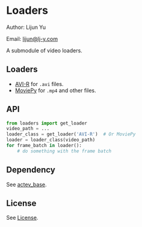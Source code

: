 # Loaders

Author: Lijun Yu

Email: lijun@lj-y.com

A submodule of video loaders.

## Loaders

* [AVI-R](https://pypi.org/project/avi-r/) for `.avi` files.
* [MoviePy](https://pypi.org/project/moviepy/) for `.mp4` and other files.

## API

```python
from loaders import get_loader
video_path = ...
loader_class = get_loader('AVI-R')  # Or MoviePy
loader = loader_class(video_path)
for frame_batch in loader():
    # do something with the frame batch
```

## Dependency

See [actev_base](https://github.com/CMU-INF-DIVA/actev_base).

## License

See [License](LICENSE).
